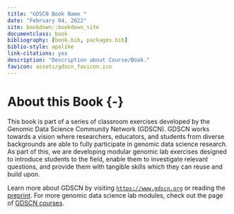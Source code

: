 ```yaml
---
title: "GDSCN Book Name "
date: "February 04, 2022"
site: bookdown::bookdown_site
documentclass: book
bibliography: [book.bib, packages.bib]
biblio-style: apalike
link-citations: yes
description: "Description about Course/Book."
favicon: assets/gdscn_favicon.ico
---
```





# About this Book {-}

This book is part of a series of classroom exercises developed by the Genomic Data Science Community Network (GDSCN).  GDSCN works towards a vision where researchers, educators, and students from diverse backgrounds are able to fully participate in genomic data science research.  As part of this, we are developing modular genomic lab exercises designed to introduce students to the field, enable them to investigate relevant questions, and provide them with tangible skills which they can reuse and build upon.

Learn more about GDSCN by visiting [`https://www.gdscn.org`](https://www.gdscn.org) or reading the [preprint](https://arxiv.org/abs/2201.08443).  For more genomic data science lab modules, check out the page of [GDSCN courses](https://www.gdscn.org/curricula/courses).


